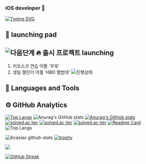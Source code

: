 ### iOS developer 👋
<!--
**Acasiax/Acasiax** is a ✨ _special_ ✨ repository because its `README.md` (this file) appears on your GitHub profile.

Here are some ideas to get you started:

- 🔭 I’m currently working on ...
- 🌱 I’m currently learning ...
- 👯 I’m looking to collaborate on ...
- 🤔 I’m looking for help with ...
- 💬 Ask me about ...![이름-001](https://github.com/Acasiax/Acasiax/assets/117105267/81c370ff-1851-4cda-bd4a-d8caf133fb9a)
- 📫 How to reach me: ...
- 😄 Pronouns: ...
- ⚡ Fun fact: ...
-->
<a href="https://git.io/typing-svg"><img src="https://readme-typing-svg.demolab.com?font=Fira+Code&pause=1000&width=435&lines=Hi+there!++I'm+Acacia" alt="Typing SVG" /></a>


<!-- <img src="https://github.com/Acasiax/Acasiax/assets/117105267/f0ce15d8-259c-4206-b215-b840a60892ee">-->

👾  launching pad
-------------

![다음단계](https://github.com/Acasiax/Acasiax/assets/117105267/dc3cf329-0203-479a-ae52-96f8bbb17517)
🔥 출시 프로젝트 launching
-------------
1. 키오스크 연습 어플 '꾸욱'
1. 생일 캘린더 어플 'HBD 햅벋데'
![진행상태](https://github.com/Acasiax/Acasiax/assets/117105267/b6c46088-4b48-43ce-930e-2dc780cefd7a)

💬  Languages and Tools
-------------

⚙️ GitHub Analytics
-------------

[![Top Langs](https://github-readme-stats.vercel.app/api/top-langs/?username=Acasiax&bg_color=000000)](https://github.com/anuraghazra/github-readme-stats)
![Anurag's GitHub stats](https://github-readme-stats.vercel.app/api?username=Acasiax&theme=radical&show_icons=true)
[![Anurag's GitHub stats](https://github-readme-stats.vercel.app/api?username=Acasiax&bg_color=000000)](https://github.com/anuraghazra/github-readme-stats)
[![solved.ac tier](http://mazassumnida.wtf/api/generate_badge?boj={Acasiax}&bg_color=000000)](https://solved.ac/{Acasiax})
[![solved.ac tier](http://mazassumnida.wtf/api/v2/generate_badge?boj={Acasiax}&bg_color=000000)](https://solved.ac/{Acasiax})
[![solved.ac tier](http://mazassumnida.wtf/api/mini/generate_badge?boj={Acasiax}&bg_color=000000)](https://solved.ac/{Acasiax})
[![Readme Card](https://github-readme-stats.vercel.app/api/pin/?username=Acasiax&repo=github-readme-stats)](https://github.com/anuraghazra/github-readme-stats)
![Top Langs](https://github-readme-stats.vercel.app/api/top-langs/?username=Acasiax&theme=radicallayout=compact)

![Acasiax github-stats](https://stats.dooboo.io/api/github-stats-advanced?login=Acasiax)
[![trophy](https://github-profile-trophy.vercel.app/?username=Acasiax)](https://github.com/ryo-ma/github-profile-trophy)


![](http://github-profile-summary-cards.vercel.app/api/cards/profile-details?username=Acasiax&theme=radical)

[![GitHub Streak](https://streak-stats.demolab.com/?user=Acasiax)](https://git.io/streak-stats)

